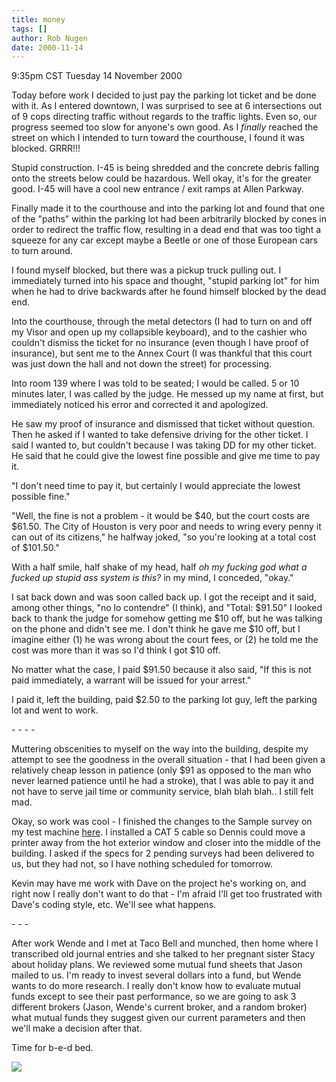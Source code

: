 ```yaml
---
title: money
tags: []
author: Rob Nugen
date: 2000-11-14
---
```


<title>paying for ticket, work, mutual funds</title>
<p class=date>9:35pm CST Tuesday 14 November 2000

<p>Today before work I decided to just pay the parking lot ticket and
be done with it.  As I entered downtown, I was surprised to see at 6
intersections out of 9 cops directing traffic without regards to the
traffic lights.  Even so, our progress seemed too slow for anyone's
own good.  As I <em>finally</em> reached the street on which I
intended to turn toward the courthouse, I found it was blocked.
GRRR!!!

<p>Stupid construction.  I-45 is being shredded and the concrete
debris falling onto the streets below could be hazardous.  Well okay,
it's for the greater good.  I-45 will have a cool new entrance / exit
ramps at Allen Parkway.

<p>Finally made it to the courthouse and into the parking lot and
found that one of the "paths" within the parking lot had been
arbitrarily blocked by cones in order to redirect the traffic flow,
resulting in a dead end that was too tight a squeeze for any car
except maybe a Beetle or one of those European cars to turn around.

<p>I found myself blocked, but there was a pickup truck pulling out.
I immediately turned into his space and thought, "stupid parking lot"
for him when he had to drive backwards after he found himself blocked
by the dead end.

<p>Into the courthouse, through the metal detectors (I had to turn on
and off my Visor and open up my collapsible keyboard), and to the
cashier who couldn't dismiss the ticket for no insurance (even though
I have proof of insurance), but sent me to the Annex Court (I was
thankful that this court was just down the hall and not down the
street) for processing.

<p>Into room 139 where I was told to be seated; I would be called.  5
or 10 minutes later, I was called by the judge.  He messed up my name
at first, but immediately noticed his error and corrected it and
apologized.

<p>He saw my proof of insurance and dismissed that ticket without
question.  Then he asked if I wanted to take defensive driving for the
other ticket.  I said I wanted to, but couldn't because I was taking
DD for my other ticket.  He said that he could give the lowest fine
possible and give me time to pay it.

<p>"I don't need time to pay it, but certainly I would appreciate the
lowest possible fine."

<p>"Well, the fine is not a problem - it would be $40, but the court
costs are $61.50.  The City of Houston is very poor and needs to wring
every penny it can out of its citizens," he halfway joked, "so you're
looking at a total cost of $101.50."

<p>With a half smile, half shake of my head, half <em>oh my fucking
god what a fucked up stupid ass system is this?</em> in my mind, I
conceded, "okay."

<p>I sat back down and was soon called back up.  I got the receipt and
it said, among other things, "no lo contendre" (I think), and "Total:
$91.50" I looked back to thank the judge for somehow getting me $10
off, but he was talking on the phone and didn't see me.  I don't think
he gave me $10 off, but I imagine either (1) he was wrong about the
court fees, or (2) he told me the cost was more than it was so I'd
think I got $10 off.

<p>No matter what the case, I paid $91.50 because it also said, "If
this is not paid immediately, a warrant will be issued for your
arrest."

<p>I paid it, left the building, paid $2.50 to the parking lot guy,
left the parking lot and went to work.

<p>- - - -

<p>Muttering obscenities to myself on the way into the building,
despite my attempt to see the goodness in the overall situation - that
I had been given a relatively cheap lesson in patience (only $91 as
opposed to the man who never learned patience until he had a stroke),
that I was able to pay it and not have to serve jail time or community
service, blah blah blah.. I still felt mad.

<p>Okay, so work was cool - I finished the changes to the Sample
survey on my test machine <a
href="http://rabbit.fsd.nu/sample">here</a>.  I installed a CAT 5
cable so Dennis could move a printer away from the hot exterior window
and closer into the middle of the building.  I asked if the specs for
2 pending surveys had been delivered to us, but they had not, so I
have nothing scheduled for tomorrow.

<p>Kevin may have me work with Dave on the project he's working on,
and right now I really don't want to do that - I'm afraid I'll get too
frustrated with Dave's coding style, etc.  We'll see what happens.

<p>- - -

<p>After work Wende and I met at Taco Bell and munched, then home
where I transcribed old journal entries and she talked to her pregnant
sister Stacy about holiday plans.  We reviewed some mutual fund sheets
that Jason mailed to us.  I'm ready to invest several dollars into a
fund, but Wende wants to do more research.  I really don't know how to
evaluate mutual funds except to see their past performance, so we are
going to ask 3 different brokers (Jason, Wende's current broker, and a
random broker) what mutual funds they suggest given our current
parameters and then we'll make a decision after that.

<p>Time for b-e-d bed.

<p><img src='/images/rob/wL-ROB.gif'>

